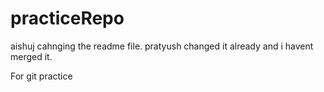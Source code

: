# practiceRepo
aishuj cahnging the readme file.
pratyush changed it already and i havent merged it.

For git practice
